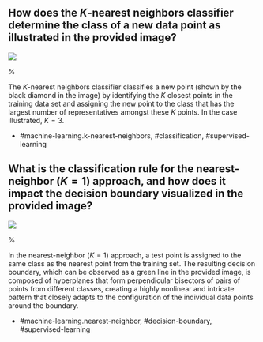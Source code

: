 ## How does the $K$-nearest neighbors classifier determine the class of a new data point as illustrated in the provided image?

![](https://cdn.mathpix.com/cropped/2024_05_13_8f53b2b39e722c44ef82g-1.jpg?height=504&width=515&top_left_y=212&top_left_x=1130)

%

The $K$-nearest neighbors classifier classifies a new point (shown by the black diamond in the image) by identifying the $K$ closest points in the training data set and assigning the new point to the class that has the largest number of representatives amongst these $K$ points. In the case illustrated, $K=3$.

- #machine-learning.k-nearest-neighbors, #classification, #supervised-learning

## What is the classification rule for the nearest-neighbor ($K=1$) approach, and how does it impact the decision boundary visualized in the provided image?

![](https://cdn.mathpix.com/cropped/2024_05_13_8f53b2b39e722c44ef82g-1.jpg?height=504&width=515&top_left_y=212&top_left_x=1130)

%

In the nearest-neighbor ($K=1$) approach, a test point is assigned to the same class as the nearest point from the training set. The resulting decision boundary, which can be observed as a green line in the provided image, is composed of hyperplanes that form perpendicular bisectors of pairs of points from different classes, creating a highly nonlinear and intricate pattern that closely adapts to the configuration of the individual data points around the boundary.

- #machine-learning.nearest-neighbor, #decision-boundary, #supervised-learning